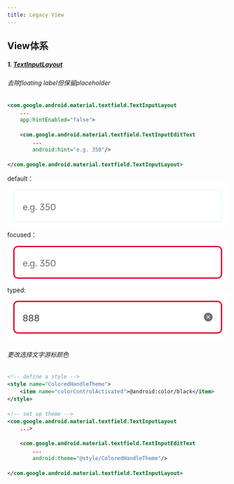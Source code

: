 ```yaml
---
title: Legacy View
---
```


## View体系

##### 1. [TextInputLayout](https://material.io/components/text-fields/android)
###### 去除floating label但保留placeholder
```xml
<com.google.android.material.textfield.TextInputLayout
    ...
    app:hintEnabled="false">

    <com.google.android.material.textfield.TextInputEditText
        ...
        android:hint="e.g. 350"/>

</com.google.android.material.textfield.TextInputLayout>
```

default：
![default](./text-input-default.png)
focused：
![focused](./text-input-focused.png)
typed:
![typed](./text-input-typed.png)

###### 更改选择文字游标颜色
```xml
<!-- define a style -->
<style name="ColoredHandleTheme">
    <item name="colorControlActivated">@android:color/black</item>
</style>

<!-- set up theme -->
<com.google.android.material.textfield.TextInputLayout
    ...>

    <com.google.android.material.textfield.TextInputEditText
        ...
        android:theme="@style/ColoredHandleTheme"/>

</com.google.android.material.textfield.TextInputLayout>
```
